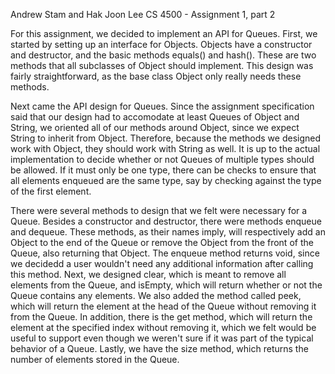 Andrew Stam and Hak Joon Lee
CS 4500 - Assignment 1, part 2

For this assignment, we decided to implement an API for Queues. First, we started by setting up an 
interface for Objects. Objects have a constructor and destructor, and the basic methods equals() 
and hash(). These are two methods that all subclasses of Object should implement. This design was 
fairly straightforward, as the base class Object only really needs these methods.

Next came the API design for Queues. Since the assignment specification said that our design had 
to accomodate at least Queues of Object and String, we oriented all of our methods around Object, 
since we expect String to inherit from Object. Therefore, because the methods we designed work 
with Object, they should work with String as well. It is up to the actual implementation to decide 
whether or not Queues of multiple types should be allowed. If it must only be one type, there can 
be checks to ensure that all elements enqueued are the same type, say by checking against the type 
of the first element.

There were several methods to design that we felt were necessary for a Queue. Besides a 
constructor and destructor, there were methods enqueue and dequeue. These methods, as their names 
imply, will respectively add an Object to the end of the Queue or remove the Object from the front 
of the Queue, also returning that Object. The enqueue method returns void, since we decidedd a 
user wouldn't need any additional information after calling this method. Next, we designed clear,
which is meant to remove all elements from the Queue, and isEmpty, which will return whether or 
not the Queue contains any elements. We also added the method called peek, which will return the 
element at the head of the Queue without removing it from the Queue. In addition, there is the 
get method, which will return the element at the specified index without removing it, which we 
felt would be useful to support even though we weren't sure if it was part of the typical behavior 
of a Queue. Lastly, we have the size method, which returns the number of elements stored in the 
Queue.

